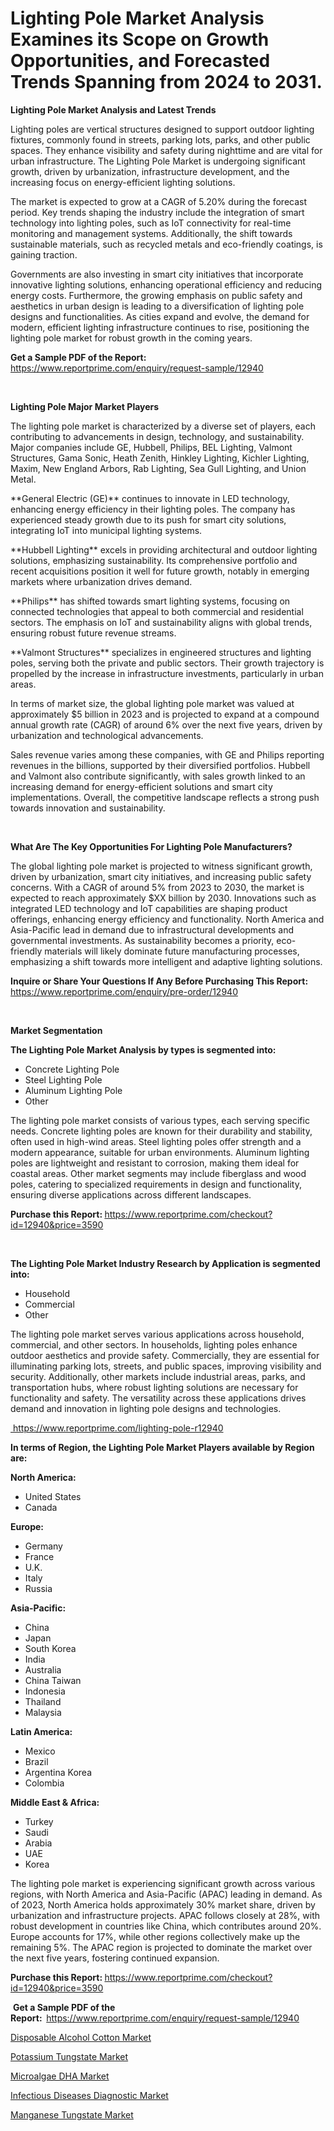 <p><h1>Lighting Pole Market Analysis Examines its Scope on Growth Opportunities, and Forecasted Trends Spanning from 2024 to 2031.</h1></p><p><strong>Lighting Pole Market Analysis and Latest Trends</strong></p>
<p><p>Lighting poles are vertical structures designed to support outdoor lighting fixtures, commonly found in streets, parking lots, parks, and other public spaces. They enhance visibility and safety during nighttime and are vital for urban infrastructure. The Lighting Pole Market is undergoing significant growth, driven by urbanization, infrastructure development, and the increasing focus on energy-efficient lighting solutions.</p><p>The market is expected to grow at a CAGR of 5.20% during the forecast period. Key trends shaping the industry include the integration of smart technology into lighting poles, such as IoT connectivity for real-time monitoring and management systems. Additionally, the shift towards sustainable materials, such as recycled metals and eco-friendly coatings, is gaining traction.</p><p>Governments are also investing in smart city initiatives that incorporate innovative lighting solutions, enhancing operational efficiency and reducing energy costs. Furthermore, the growing emphasis on public safety and aesthetics in urban design is leading to a diversification of lighting pole designs and functionalities. As cities expand and evolve, the demand for modern, efficient lighting infrastructure continues to rise, positioning the lighting pole market for robust growth in the coming years.</p></p>
<p><strong>Get a Sample PDF of the Report:&nbsp;</strong> <a href="https://www.reportprime.com/enquiry/request-sample/12940">https://www.reportprime.com/enquiry/request-sample/12940</a></p>
<p>&nbsp;</p>
<p><strong>Lighting Pole Major Market Players</strong></p>
<p><p>The lighting pole market is characterized by a diverse set of players, each contributing to advancements in design, technology, and sustainability. Major companies include GE, Hubbell, Philips, BEL Lighting, Valmont Structures, Gama Sonic, Heath Zenith, Hinkley Lighting, Kichler Lighting, Maxim, New England Arbors, Rab Lighting, Sea Gull Lighting, and Union Metal.</p><p>**General Electric (GE)** continues to innovate in LED technology, enhancing energy efficiency in their lighting poles. The company has experienced steady growth due to its push for smart city solutions, integrating IoT into municipal lighting systems.</p><p>**Hubbell Lighting** excels in providing architectural and outdoor lighting solutions, emphasizing sustainability. Its comprehensive portfolio and recent acquisitions position it well for future growth, notably in emerging markets where urbanization drives demand.</p><p>**Philips** has shifted towards smart lighting systems, focusing on connected technologies that appeal to both commercial and residential sectors. The emphasis on IoT and sustainability aligns with global trends, ensuring robust future revenue streams.</p><p>**Valmont Structures** specializes in engineered structures and lighting poles, serving both the private and public sectors. Their growth trajectory is propelled by the increase in infrastructure investments, particularly in urban areas.</p><p>In terms of market size, the global lighting pole market was valued at approximately $5 billion in 2023 and is projected to expand at a compound annual growth rate (CAGR) of around 6% over the next five years, driven by urbanization and technological advancements.</p><p>Sales revenue varies among these companies, with GE and Philips reporting revenues in the billions, supported by their diversified portfolios. Hubbell and Valmont also contribute significantly, with sales growth linked to an increasing demand for energy-efficient solutions and smart city implementations. Overall, the competitive landscape reflects a strong push towards innovation and sustainability.</p></p>
<p>&nbsp;</p>
<p><strong>What Are The Key Opportunities For Lighting Pole Manufacturers?</strong></p>
<p><p>The global lighting pole market is projected to witness significant growth, driven by urbanization, smart city initiatives, and increasing public safety concerns. With a CAGR of around 5% from 2023 to 2030, the market is expected to reach approximately $XX billion by 2030. Innovations such as integrated LED technology and IoT capabilities are shaping product offerings, enhancing energy efficiency and functionality. North America and Asia-Pacific lead in demand due to infrastructural developments and governmental investments. As sustainability becomes a priority, eco-friendly materials will likely dominate future manufacturing processes, emphasizing a shift towards more intelligent and adaptive lighting solutions.</p></p>
<p><strong>Inquire or Share Your Questions If Any Before Purchasing This Report:</strong> <a href="https://www.reportprime.com/enquiry/pre-order/12940">https://www.reportprime.com/enquiry/pre-order/12940</a></p>
<p>&nbsp;</p>
<p><strong>Market Segmentation</strong></p>
<p><strong>The Lighting Pole Market Analysis by types is segmented into:</strong></p>
<p><ul><li>Concrete Lighting Pole</li><li>Steel Lighting Pole</li><li>Aluminum Lighting Pole</li><li>Other</li></ul></p>
<p><p>The lighting pole market consists of various types, each serving specific needs. Concrete lighting poles are known for their durability and stability, often used in high-wind areas. Steel lighting poles offer strength and a modern appearance, suitable for urban environments. Aluminum lighting poles are lightweight and resistant to corrosion, making them ideal for coastal areas. Other market segments may include fiberglass and wood poles, catering to specialized requirements in design and functionality, ensuring diverse applications across different landscapes.</p></p>
<p><strong>Purchase this Report:&nbsp;</strong><a href="https://www.reportprime.com/checkout?id=12940&price=3590">https://www.reportprime.com/checkout?id=12940&price=3590</a></p>
<p>&nbsp;</p>
<p><strong>The Lighting Pole Market Industry Research by Application is segmented into:</strong></p>
<p><ul><li>Household</li><li>Commercial</li><li>Other</li></ul></p>
<p><p>The lighting pole market serves various applications across household, commercial, and other sectors. In households, lighting poles enhance outdoor aesthetics and provide safety. Commercially, they are essential for illuminating parking lots, streets, and public spaces, improving visibility and security. Additionally, other markets include industrial areas, parks, and transportation hubs, where robust lighting solutions are necessary for functionality and safety. The versatility across these applications drives demand and innovation in lighting pole designs and technologies.</p></p>
<p><a href="https://www.reportprime.com/lighting-pole-r12940">&nbsp;https://www.reportprime.com/lighting-pole-r12940</a></p>
<p><strong>In terms of Region, the Lighting Pole Market Players available by Region are:</strong></p>
<p>
    <p> <strong> North America: </strong>
        <ul>
            <li>United States</li>
            <li>Canada</li>
        </ul>
        </p> 
    <p> <strong> Europe: </strong>
        <ul>
            <li>Germany</li>
            <li>France</li>
            <li>U.K.</li>
            <li>Italy</li>
            <li>Russia</li>
        </ul>
        </p> 
    <p> <strong> Asia-Pacific: </strong>
        <ul>
            <li>China</li>
            <li>Japan</li>
            <li>South Korea</li>
            <li>India</li>
            <li>Australia</li>
            <li>China Taiwan</li>
            <li>Indonesia</li>
            <li>Thailand</li>
            <li>Malaysia</li>
        </ul>
        </p> 
    <p> <strong> Latin America: </strong>
        <ul>
            <li>Mexico</li>
            <li>Brazil</li>
            <li>Argentina Korea</li>
            <li>Colombia</li>
        </ul>
        </p> 
    <p> <strong> Middle East & Africa: </strong>
        <ul>
            <li>Turkey</li>
            <li>Saudi</li>
            <li>Arabia</li>
            <li>UAE</li>
            <li>Korea</li>
        </ul>
    </p>
    </p>
<p><p>The lighting pole market is experiencing significant growth across various regions, with North America and Asia-Pacific (APAC) leading in demand. As of 2023, North America holds approximately 30% market share, driven by urbanization and infrastructure projects. APAC follows closely at 28%, with robust development in countries like China, which contributes around 20%. Europe accounts for 17%, while other regions collectively make up the remaining 5%. The APAC region is projected to dominate the market over the next five years, fostering continued expansion.</p></p>
<p><strong>Purchase this Report: </strong><a href="https://www.reportprime.com/checkout?id=12940&price=3590">https://www.reportprime.com/checkout?id=12940&price=3590</a></p>
<p>&nbsp;<strong>Get a Sample PDF of the Report:&nbsp;&nbsp;</strong><a href="https://www.reportprime.com/enquiry/request-sample/12940">https://www.reportprime.com/enquiry/request-sample/12940</a></p>
<p><strong></strong></p>
<p><p><a href="https://issuu.com/reportprime-2/docs/disposable-alcohol-cotton-market-si_328d5d53d744a9">Disposable Alcohol Cotton Market</a></p><p><a href="https://medium.com/@jewelmohr42/global-market-pulse-trends-and-growth-analysis-in-potassium-tungstate-market-forecasted-for-period-60f1e639d9dd">Potassium Tungstate Market</a></p><p><a href="https://www.linkedin.com/pulse/what-innovations-market-trends-shaping-microalgae-dha-ttg0e?trackingId=lBziDz%2FWQta1Vx3XAXTGdA%3D%3D">Microalgae DHA Market</a></p><p><a href="https://issuu.com/reportprime-2/docs/infectious-diseases-diagnostic-mark_36e89e7def0432">Infectious Diseases Diagnostic Market</a></p><p><a href="https://medium.com/@jewelmohr42/how-the-manganese-tungstate-market-will-be-evolved-47846f197950">Manganese Tungstate Market</a></p></p>